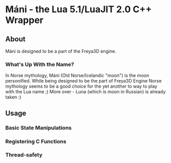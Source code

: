Máni - the Lua 5.1/LuaJIT 2.0 C++ Wrapper
=========================================

## About

Máni is designed to be a part of the Freya3D engine. 

### What's Up With the Name?

In Norse mythology, Máni (Old Norse/Icelandic "moon") is the moon personified. While being designed to be the part
of Freya3D Engine Norse mythology seems to be a good choice for the yet another to way to play with the Lua name ;)
More over - Luna (which is moon in Russian) is already taken :)

## Usage
### Basic State Manipulations 

### Registering C Functions

### Thread-safety
